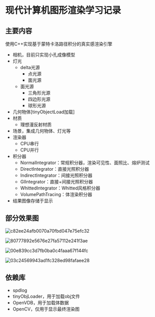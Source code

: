 ﻿# 现代计算机图形渲染学习记录
## 主要内容
使用C++实现基于蒙特卡洛路径积分的真实感渲染引擎
- 相机，目前只实现小孔成像模型
- 灯光
	- delta光源
		- 点光源
		- 面光源
	- 面光源
		- 三角形光源
		- 四边形光源
		- 球形光源
- 几何物体[tinyObjectLoad加载]
- 材质
	- 理想漫反射材质
- 场景，集成几何物体、灯光等
- 渲染器
	- CPU串行
	- CPU并行
- 积分器
	- NormalIntegrator：常规积分器，渲染可见性、面照比、熔炉测试
	- DirectIntegrator：直接光照积分器
	- IndirectIntegrator：间接光照积分器
	- GIIntegrator：直接+间接光照积分器
	- WhittedIntegrator：Whitted风格积分器
	- VolumePathTracing：体渲染积分器
- 结果图像存储于显示

## 部分效果图
![c82ee24afb0070a70fbd047e75efc32](https://github.com/user-attachments/assets/e57f970b-5423-402a-b245-bdb5512a45b6)

![80777892e5676e27fa57112e241f3ae](https://github.com/user-attachments/assets/0a999e3e-3a6d-4c75-893b-10152454bfc7)

![00e839cc3d7fb0ba0c4faaa67f144fc](https://github.com/user-attachments/assets/58f0bac9-b542-4c84-8e5c-37425b7e0e9a)

![03c24569943ad1fc328ed98fafaee28](https://github.com/user-attachments/assets/8ee1bdaa-2d0b-40bd-82ae-873283fde240)

## 依赖库
- spdlog
- tinyObjLoader，用于加载obj文件
- OpenVDB，用于加载体数据
- OpenCV，仅用于显示最终渲染图
